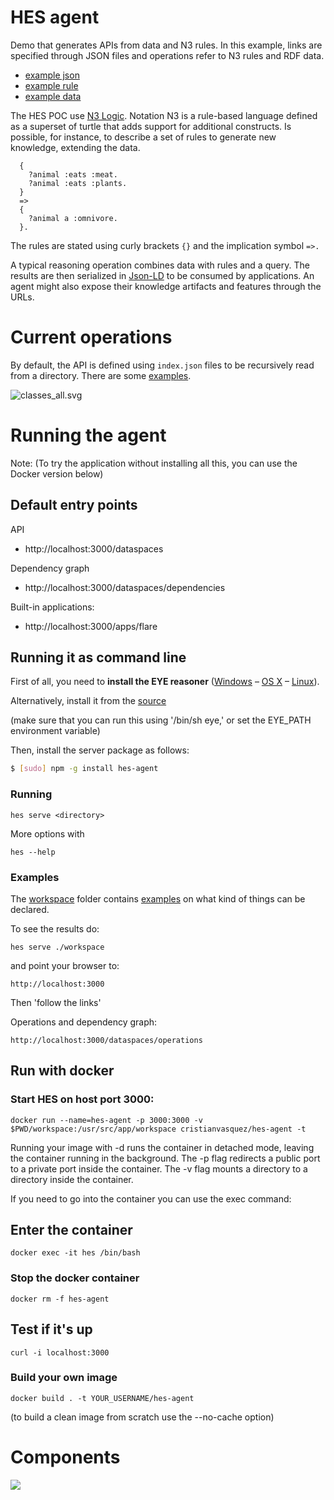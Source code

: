 # HES agent

Demo that generates APIs from data and N3 rules.  In this example, links are specified through JSON files and operations refer to N3 rules and RDF data.

* [example json](./examples/family/index.json)
* [example rule](./examples/family/rules)
* [example data](./examples/family/data)

The HES POC use [N3 Logic](http://infomesh.net/2002/notation3). Notation N3 is a rule-based language defined as a superset of turtle that adds support for additional constructs. Is possible, for instance, to describe a set of rules to generate new knowledge, extending the data.

```
  {
    ?animal :eats :meat.
    ?animal :eats :plants.
  }
  =>
  {
    ?animal a :omnivore.
  }.
```

The rules are stated using curly brackets `{}` and the implication symbol `=>.`

A typical reasoning operation combines data with rules and a query. The results are then serialized in [Json-LD](https://json-ld.org) to be consumed by applications. An agent might also expose their knowledge artifacts and features through the URLs.


# Current operations

By default, the API is defined using `index.json` files to be recursively read from a directory. There are some [examples](./workspace).

![classes_all.svg](./img/classes_all.png)

# Running the agent

Note: (To try the application without installing all this, you can use the Docker version below)

## Default entry points

API

* http://localhost:3000/dataspaces

Dependency graph

* http://localhost:3000/dataspaces/dependencies

Built-in applications:

* http://localhost:3000/apps/flare


## Running it as command line

First of all, you need to **install the EYE reasoner** ([Windows](http://eulersharp.sourceforge.net/README.Windows) – [OS X](http://eulersharp.sourceforge.net/README.MacOSX) – [Linux](http://eulersharp.sourceforge.net/README.Linux)).

Alternatively, install it from the [source](https://github.com/josd/eye)

(make sure that you can run this using '/bin/sh eye,' or set the EYE_PATH environment variable)

Then, install the server package as follows:

``` bash
$ [sudo] npm -g install hes-agent
```

### Running

```
hes serve <directory>
```

More options with

```
hes --help
```

### Examples

The [workspace](./workspace) folder contains [examples](./workspace) on what kind of things can be declared.

To see the results do:

```
hes serve ./workspace
```

and point your browser to:

```
http://localhost:3000
```

Then 'follow the links'

Operations and dependency graph:
```
http://localhost:3000/dataspaces/operations
```

## Run with docker

### Start HES on host port 3000:

```
docker run --name=hes-agent -p 3000:3000 -v $PWD/workspace:/usr/src/app/workspace cristianvasquez/hes-agent -t
```

Running your image with -d runs the container in detached mode, leaving the container running in the background.
The -p flag redirects a public port to a private port inside the container.
The -v flag mounts a directory to a directory inside the container.

If you need to go into the container you can use the exec command:

## Enter the container

```
docker exec -it hes /bin/bash
```

### Stop the docker container

```
docker rm -f hes-agent
```

## Test if it's up

```
curl -i localhost:3000
```

### Build your own image

```
docker build . -t YOUR_USERNAME/hes-agent
```

(to build a clean image from scratch use the --no-cache option)

# Components

![](./img/agent.png?raw=true)
